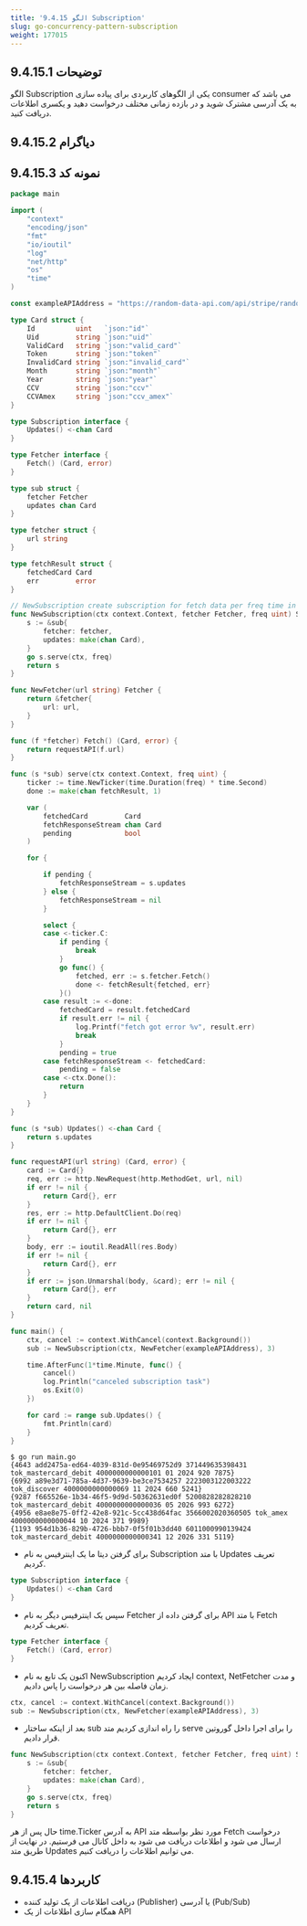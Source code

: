 ```yaml
---
title: '9.4.15 الگو Subscription'
slug: go-concurrency-pattern-subscription
weight: 177015
---
```



## 9.4.15.1 توضیحات

الگو Subscription یکی از الگوهای کاربردی برای پیاده سازی consumer می باشد که به یک آدرسی مشترک شوید و در بازده زمانی مختلف درخواست دهید و یکسری اطلاعات دریافت کنید.

## 9.4.15.2 دیاگرام

## 9.4.15.3 نمونه کد

```go
package main

import (
	"context"
	"encoding/json"
	"fmt"
	"io/ioutil"
	"log"
	"net/http"
	"os"
	"time"
)

const exampleAPIAddress = "https://random-data-api.com/api/stripe/random_stripe"

type Card struct {
	Id          uint   `json:"id"`
	Uid         string `json:"uid"`
	ValidCard   string `json:"valid_card"`
	Token       string `json:"token"`
	InvalidCard string `json:"invalid_card"`
	Month       string `json:"month"`
	Year        string `json:"year"`
	CCV         string `json:"ccv"`
	CCVAmex     string `json:"ccv_amex"`
}

type Subscription interface {
	Updates() <-chan Card
}

type Fetcher interface {
	Fetch() (Card, error)
}

type sub struct {
	fetcher Fetcher
	updates chan Card
}

type fetcher struct {
	url string
}

type fetchResult struct {
	fetchedCard Card
	err         error
}

// NewSubscription create subscription for fetch data per freq time in second
func NewSubscription(ctx context.Context, fetcher Fetcher, freq uint) Subscription {
	s := &sub{
		fetcher: fetcher,
		updates: make(chan Card),
	}
	go s.serve(ctx, freq)
	return s
}

func NewFetcher(url string) Fetcher {
	return &fetcher{
		url: url,
	}
}

func (f *fetcher) Fetch() (Card, error) {
	return requestAPI(f.url)
}

func (s *sub) serve(ctx context.Context, freq uint) {
	ticker := time.NewTicker(time.Duration(freq) * time.Second)
	done := make(chan fetchResult, 1)

	var (
		fetchedCard         Card
		fetchResponseStream chan Card
		pending             bool
	)

	for {

		if pending {
			fetchResponseStream = s.updates
		} else {
			fetchResponseStream = nil
		}

		select {
		case <-ticker.C:
			if pending {
				break
			}
			go func() {
				fetched, err := s.fetcher.Fetch()
				done <- fetchResult{fetched, err}
			}()
		case result := <-done:
			fetchedCard = result.fetchedCard
			if result.err != nil {
				log.Printf("fetch got error %v", result.err)
				break
			}
			pending = true
		case fetchResponseStream <- fetchedCard:
			pending = false
		case <-ctx.Done():
			return
		}
	}
}

func (s *sub) Updates() <-chan Card {
	return s.updates
}

func requestAPI(url string) (Card, error) {
	card := Card{}
	req, err := http.NewRequest(http.MethodGet, url, nil)
	if err != nil {
		return Card{}, err
	}
	res, err := http.DefaultClient.Do(req)
	if err != nil {
		return Card{}, err
	}
	body, err := ioutil.ReadAll(res.Body)
	if err != nil {
		return Card{}, err
	}
	if err := json.Unmarshal(body, &card); err != nil {
		return Card{}, err
	}
	return card, nil
}

func main() {
	ctx, cancel := context.WithCancel(context.Background())
	sub := NewSubscription(ctx, NewFetcher(exampleAPIAddress), 3)

	time.AfterFunc(1*time.Minute, func() {
		cancel()
		log.Println("canceled subscription task")
		os.Exit(0)
	})

	for card := range sub.Updates() {
		fmt.Println(card)
	}
}
```

```shell
$ go run main.go
{4643 add2475a-ed64-4039-831d-0e95469752d9 371449635398431 tok_mastercard_debit 4000000000000101 01 2024 920 7875}
{6992 a89e3d71-785a-4d37-9639-be3ce7534257 2223003122003222 tok_discover 4000000000000069 11 2024 660 5241}
{9287 f665526e-1b34-46f5-9d9d-50362631ed0f 5200828282828210 tok_mastercard_debit 4000000000000036 05 2026 993 6272}
{4956 e8ae8e75-0ff2-42e8-921c-5cc438d64fac 3566002020360505 tok_amex 4000000000000044 10 2024 371 9989}
{1193 954d1b36-829b-4726-bbb7-0f5f01b3dd40 6011000990139424 tok_mastercard_debit 4000000000000341 12 2026 331 5119}
```

- برای گرفتن دیتا ما یک اینترفیس به نام Subscription با متد Updates تعریف کردیم.

```go
type Subscription interface {
	Updates() <-chan Card
}
```

- سپس یک اینترفیس دیگر به نام Fetcher برای گرفتن داده از API با متد Fetch تعریف کردیم.

```go
type Fetcher interface {
	Fetch() (Card, error)
}
```

- اکنون یک تابع به نام NewSubscription ایجاد کردیم context, NetFetcher و مدت زمان فاصله بین هر درخواست را پاس دادیم.

```go
ctx, cancel := context.WithCancel(context.Background())
sub := NewSubscription(ctx, NewFetcher(exampleAPIAddress), 3)
```

- بعد از اینکه ساختار sub را راه اندازی کردیم متد serve را برای اجرا داخل گوروتین قرار دادیم.

```go
func NewSubscription(ctx context.Context, fetcher Fetcher, freq uint) Subscription {
	s := &sub{
		fetcher: fetcher,
		updates: make(chan Card),
	}
	go s.serve(ctx, freq)
	return s
}
```


حال پس از هر time.Ticker به آدرس API مورد نظر بواسطه متد Fetch درخواست ارسال می شود و اطلاعات دریافت می شود به داخل کانال می فرستیم. در نهایت از طریق متد Updates می توانیم اطلاعات را دریافت کنیم.

## 9.4.15.4 کاربردها

- دریافت اطلاعات از یک تولید کننده (Publisher) یا آدرسی (Pub/Sub)
- همگام سازی اطلاعات از یک API